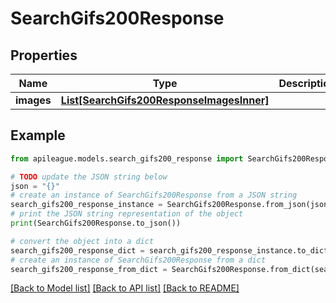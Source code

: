 # SearchGifs200Response


## Properties

Name | Type | Description | Notes
------------ | ------------- | ------------- | -------------
**images** | [**List[SearchGifs200ResponseImagesInner]**](SearchGifs200ResponseImagesInner.md) |  | [optional] 

## Example

```python
from apileague.models.search_gifs200_response import SearchGifs200Response

# TODO update the JSON string below
json = "{}"
# create an instance of SearchGifs200Response from a JSON string
search_gifs200_response_instance = SearchGifs200Response.from_json(json)
# print the JSON string representation of the object
print(SearchGifs200Response.to_json())

# convert the object into a dict
search_gifs200_response_dict = search_gifs200_response_instance.to_dict()
# create an instance of SearchGifs200Response from a dict
search_gifs200_response_from_dict = SearchGifs200Response.from_dict(search_gifs200_response_dict)
```
[[Back to Model list]](../README.md#documentation-for-models) [[Back to API list]](../README.md#documentation-for-api-endpoints) [[Back to README]](../README.md)


